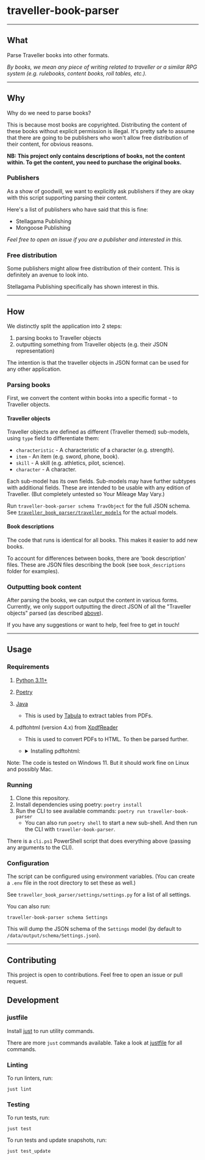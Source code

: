 # traveller-book-parser

---

## What

Parse Traveller books into other formats.

*By books, we mean any piece of writing related to traveller or a similar RPG system
 (e.g. rulebooks, content books, roll tables, etc.).*

---

## Why

Why do we need to parse books?

This is because most books are copyrighted.
Distributing the content of these books without explicit permission is illegal.
It's pretty safe to assume that there are going to be publishers who won't allow free distribution of their content, for obvious reasons.

**NB: This project only contains descriptions of books, not the content within.
To get the content, you need to purchase the original books.**

### Publishers

As a show of goodwill, we want to explicitly ask publishers if they are okay with this script supporting parsing their content.

Here's a list of publishers who have said that this is fine:
* Stellagama Publishing
* Mongoose Publishing

*Feel free to open an issue if you are a publisher and interested in this.*

### Free distribution

Some publishers might allow free distribution of their content.
This is definitely an avenue to look into.

Stellagama Publishing specifically has shown interest in this.

---

## How

We distinctly split the application into 2 steps:
1. parsing books to Traveller objects
2. outputting something from Traveller objects (e.g. their JSON representation)

The intention is that the traveller objects in JSON format can be used for any other application.

### Parsing books

First, we convert the content within books into a specific format - to Traveller objects.

#### Traveller objects

Traveller objects are defined as different (Traveller themed) sub-models, using `type` field to differentiate them:
* `characteristic` - A characteristic of a character (e.g. strength).
* `item` - An item (e.g. sword, phone, book).
* `skill` - A skill (e.g. athletics, pilot, science).
* `character` - A character.

Each sub-model has its own fields. Sub-models may have further subtypes with additional fields.
These are intended to be usable with any edition of Traveller. (But completely untested so Your Mileage May Vary.)

Run `traveller-book-parser schema TravObject` for the full JSON schema.
See [`traveller_book_parser/traveller_models`](traveller_book_parser/traveller_models) for the actual models.

#### Book descriptions

The code that runs is identical for all books.
This makes it easier to add new books.

To account for differences between books, there are 'book description' files.
These are JSON files describing the book (see `book_descriptions` folder for examples).

### Outputting book content

After parsing the books, we can output the content in various forms.
Currently, we only support outputting the direct JSON of all the "Traveller objects" parsed (as described [above](#parsing-books)).

If you have any suggestions or want to help, feel free to get in touch!

---

## Usage

### Requirements

1. [Python 3.11+](https://www.python.org/downloads/)
2. [Poetry](https://python-poetry.org/docs/)
3. [Java](https://www.java.com/en/download/)
    * This is used by [Tabula](https://tabula.technology/) to extract tables from PDFs.
4. pdftohtml (version 4.x) from [XpdfReader](https://www.xpdfreader.com/download.html)
    * This is used to convert PDFs to HTML. To then be parsed further.
    * <details>
        <summary>Installing pdftohtml:</summary>

        * It's available in package managers under the name `xpdf-tools` (e.g. in Scoop).
        * It is pre-packaged with some Linux distributions (e.g. Ubuntu).
        * You can [download it here](https://www.xpdfreader.com/download.html) 
           (under "Download the Xpdf command line tools").

        Note: If `pdftohtml` is not globally installed,
         you can set `PDF_TO_HTML_EXECUTABLE` env var to the location of the executable.
 
    </details>

Note: The code is tested on Windows 11.
 But it should work fine on Linux and possibly Mac.

### Running

1. Clone this repository.
2. Install dependencies using poetry: `poetry install`
3. Run the CLI to see available commands: `poetry run traveller-book-parser`
   * You can also run `poetry shell` to start a new sub-shell. And then run the CLI with `traveller-book-parser`.

There is a `cli.ps1` PowerShell script that does everything above (passing any arguments to the CLI).

### Configuration

The script can be configured using environment variables.
(You can create a `.env` file in the root directory to set these as well.)

See `traveller_book_parser/settings/settings.py` for a list of all settings.

You can also run:
```shell
traveller-book-parser schema Settings
```
This will dump the JSON schema of the `Settings` model (by default to `/data/output/schema/Settings.json`).

---

## Contributing

This project is open to contributions.
Feel free to open an issue or pull request.

## Development

### justfile

Install [just](https://github.com/casey/just?tab=readme-ov-file#installation) to run utility commands.

There are more `just` commands available. Take a look at [justfile](./justfile) for all commands.

### Linting

To run linters, run:
```shell
just lint
```

### Testing

To run tests, run:
```shell
just test
```

To run tests and update snapshots, run:
```shell
just test_update
```
